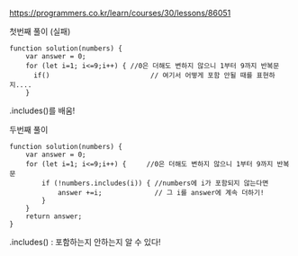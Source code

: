 https://programmers.co.kr/learn/courses/30/lessons/86051

첫번째 풀이 (실패)
```
function solution(numbers) {
    var answer = 0;
    for (let i=1; i<=9;i++) { //0은 더해도 변하지 않으니 1부터 9까지 반복문 
      if()                         // 여기서 어떻게 포함 안될 때를 표현하지....
    }
```

.includes()를 배움!

두번째 풀이

```
function solution(numbers) {
    var answer = 0;
    for (let i=1; i<=9;i++) {     //0은 더해도 변하지 않으니 1부터 9까지 반복문 
        if (!numbers.includes(i)) { //numbers에 i가 포함되지 않는다면
            answer +=i;             // 그 i를 answer에 계속 더하기!
        }
    }
    return answer;
}
```

.includes() : 포함하는지 안하는지 알 수 있다!
